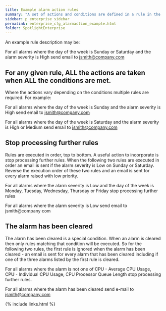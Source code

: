 ```yaml
---
title: Example alarm action rules
summary: "A set of actions and conditions are defined in a rule in the Alarm Action Editor. For more information, see Configure | Alarm Actions."
sidebar: p_enterprise_sidebar
permalink: enterprise_cfg_alarmaction_example.html
folder: SpotlightEnterprise
---
```


An example rule description may be:


For all alarms where the day of the week is Sunday or Saturday and the alarm severity is High send email to jsmith@company.com

## For any given rule, ALL the actions are taken when ALL the conditions are met.

Where the actions vary depending on the conditions multiple rules are required. For example:


For all alarms where the day of the week is Sunday and the alarm severity is High send email to jsmith@company.com


For all alarms where the day of the week is Saturday and the alarm severity is High or Medium send email to jsmith@company.com

## Stop processing further rules

Rules are executed in order, top to bottom. A useful action to incorporate is stop processing further rules. When the following two rules are executed in order an email is sent if the alarm severity is Low on Sunday or Saturday. Reverse the execution order of these two rules and an email is sent for every alarm raised with low priority.


For all alarms where the alarm severity is Low and the day of the week is Monday, Tuesday, Wednesday, Thursday or Friday stop processing further rules

For all alarms where the alarm severity is Low send email to jsmith@company com

## The alarm has been cleared

The alarm has been cleared is a special condition. When an alarm is cleared then only rules matching that condition will be executed. So for the following two rules, the first rule is ignored when the alarm has been cleared - an email is sent for every alarm that has been cleared including if one of the three alarms listed by the first rule is cleared.


 For all alarms where the alarm is not one of CPU - Average CPU Usage, CPU - Individual CPU Usage, CPU Processor Queue Length stop processing further rules.

For all alarms where the alarm has been cleared send e-mail to jsmith@company.com


{% include links.html %}
